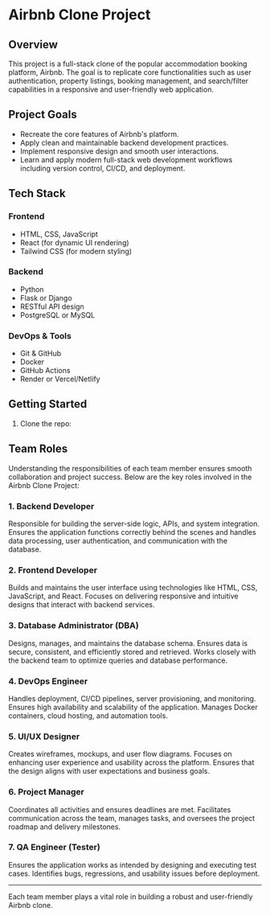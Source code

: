 # Airbnb Clone Project

## Overview

This project is a full-stack clone of the popular accommodation booking platform, Airbnb. The goal is to replicate core functionalities such as user authentication, property listings, booking management, and search/filter capabilities in a responsive and user-friendly web application.

## Project Goals

- Recreate the core features of Airbnb's platform.
- Apply clean and maintainable backend development practices.
- Implement responsive design and smooth user interactions.
- Learn and apply modern full-stack web development workflows including version control, CI/CD, and deployment.

## Tech Stack

### Frontend
- HTML, CSS, JavaScript
- React (for dynamic UI rendering)
- Tailwind CSS (for modern styling)

### Backend
- Python
- Flask or Django
- RESTful API design
- PostgreSQL or MySQL

### DevOps & Tools
- Git & GitHub
- Docker
- GitHub Actions
- Render or Vercel/Netlify

## Getting Started

1. Clone the repo:

## Team Roles

Understanding the responsibilities of each team member ensures smooth collaboration and project success. Below are the key roles involved in the Airbnb Clone Project:

### 1. Backend Developer
Responsible for building the server-side logic, APIs, and system integration. Ensures the application functions correctly behind the scenes and handles data processing, user authentication, and communication with the database.

### 2. Frontend Developer
Builds and maintains the user interface using technologies like HTML, CSS, JavaScript, and React. Focuses on delivering responsive and intuitive designs that interact with backend services.

### 3. Database Administrator (DBA)
Designs, manages, and maintains the database schema. Ensures data is secure, consistent, and efficiently stored and retrieved. Works closely with the backend team to optimize queries and database performance.

### 4. DevOps Engineer
Handles deployment, CI/CD pipelines, server provisioning, and monitoring. Ensures high availability and scalability of the application. Manages Docker containers, cloud hosting, and automation tools.

### 5. UI/UX Designer
Creates wireframes, mockups, and user flow diagrams. Focuses on enhancing user experience and usability across the platform. Ensures that the design aligns with user expectations and business goals.

### 6. Project Manager
Coordinates all activities and ensures deadlines are met. Facilitates communication across the team, manages tasks, and oversees the project roadmap and delivery milestones.

### 7. QA Engineer (Tester)
Ensures the application works as intended by designing and executing test cases. Identifies bugs, regressions, and usability issues before deployment.

---

Each team member plays a vital role in building a robust and user-friendly Airbnb clone.
